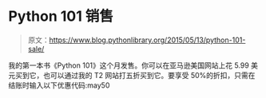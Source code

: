 # Python 101 销售

> 原文：<https://www.blog.pythonlibrary.org/2015/05/13/python-101-sale/>

我的第一本书《Python 101》这个月发售。你可以在亚马逊美国网站上花 5.99 美元买到它，也可以通过我的 T2 网站打五折买到它。要享受 50%的折扣，只需在结账时输入以下优惠代码:may50